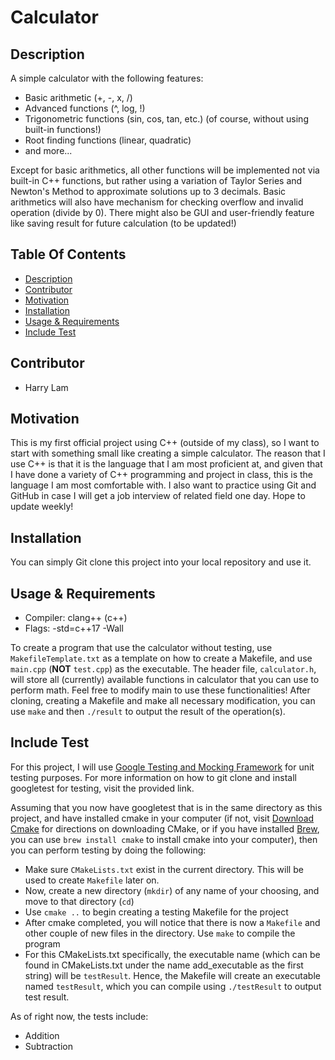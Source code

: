 # Calculator

## Description
A simple calculator with the following features:

-  Basic arithmetic (+, -, x, /)
-  Advanced functions (^, log, !)
-  Trigonometric functions (sin, cos, tan, etc.) (of course, without using built-in functions!)
-  Root finding functions (linear, quadratic)
-  and more...

Except for basic arithmetics, all other functions will be implemented not via built-in C++ functions, but rather using a variation of Taylor Series and Newton's Method to approximate solutions up to 3 decimals. Basic arithmetics will also have mechanism for checking overflow and invalid operation (divide by 0). There might also be GUI and user-friendly feature like saving result for future calculation (to be updated!)

## Table Of Contents
-  [Description](#description)
-  [Contributor](#contributor)
-  [Motivation](#motivation)
-  [Installation](#installation)
-  [Usage & Requirements](#usage--requirements)
-  [Include Test](#include-test)


## Contributor
-  Harry Lam

## Motivation

This is my first official project using C++ (outside of my class), so I want to start with something small like creating a simple calculator. The reason that I use C++ is that it is the language that I am most proficient at, and given that I have done a variety of C++ programming and project in class, this is the language I am most comfortable with. I also want to practice using Git and GitHub in case I will get a job interview of related field one day. Hope to update weekly!

## Installation

You can simply Git clone this project into your local repository and use it.

## Usage & Requirements

-  Compiler: clang++ (c++)
-  Flags: -std=c++17 -Wall

To create a program that use the calculator without testing, use `MakefileTemplate.txt` as a template on how to create a Makefile, and use `main.cpp` (**NOT** `test.cpp`) as the executable. The header file, `calculator.h`, will store all (currently) available functions in calculator that you can use to perform math. Feel free to modify main to use these functionalities!
After cloning, creating a Makefile and make all necessary modification, you can use `make` and then `./result` to output the result of the operation(s).

## Include Test

For this project, I will use [Google Testing and Mocking Framework](https://github.com/google/googletest) for unit testing purposes. For more information on how to git clone and install googletest for testing, visit the provided link.

Assuming that you now have googletest that is in the same directory as this project, and have installed cmake in your computer (if not, visit [Download Cmake](https://cmake.org/download/) for directions on downloading CMake, or if you have installed [Brew](https://brew.sh/), you can use `brew install cmake` to install cmake into your computer), then you can perform testing by doing the following:

-  Make sure `CMakeLists.txt` exist in the current directory. This will be used to create `Makefile` later on.
-  Now, create a new directory (`mkdir`) of any name of your choosing, and move to that directory (`cd`)
-  Use `cmake ..` to begin creating a testing Makefile for the project
-  After cmake completed, you will notice that there is now a `Makefile` and other couple of new files in the directory. Use `make` to compile the program
-  For this CMakeLists.txt specifically, the executable name (which can be found in CMakeLists.txt under the name add_executable as the first string) will be `testResult`. Hence, the Makefile will create an executable named `testResult`, which you can compile using `./testResult` to output test result.

As of right now, the tests include:

-  Addition
-  Subtraction
